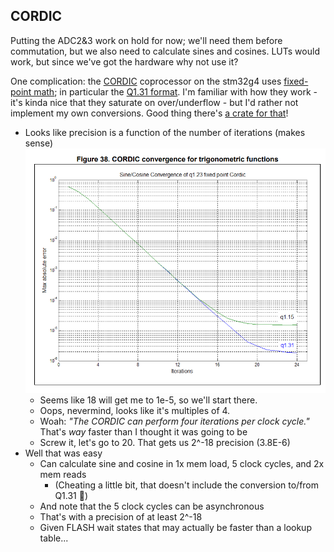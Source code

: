 ## CORDIC

Putting the ADC2&3 work on hold for now; we'll need them before commutation, but we also need to calculate sines and cosines. LUTs would work, but since we've got the hardware why not use it?

One complication: the [CORDIC](https://en.wikipedia.org/wiki/CORDIC) coprocessor on the stm32g4 uses [fixed-point math](https://en.wikipedia.org/wiki/Fixed-point_arithmetic); in particular the [Q1.31 format](https://en.wikipedia.org/wiki/Q_(number_format)). I'm familiar with how they work - it's kinda nice that they saturate on over/underflow - but I'd rather not implement my own conversions. Good thing there's [a crate for that](https://crates.io/crates/fixed)!

- Looks like precision is a function of the number of iterations (makes sense)
  ![](images/2021-08-02-17-04-01.png)
  - Seems like 18 will get me to 1e-5, so we'll start there.
  - Oops, nevermind, looks like it's multiples of 4.
  - Woah: _"The CORDIC can perform four iterations per clock cycle."_ That's _way_ faster than I thought it was going to be
  - Screw it, let's go to 20. That gets us 2^-18 precision (3.8E-6)
- Well that was easy
  - Can calculate sine and cosine in 1x mem load, 5 clock cycles, and 2x mem reads
    - (Cheating a little bit, that doesn't include the conversion to/from Q1.31 :zany_face:)
  - And note that the 5 clock cycles can be asynchronous
  - That's with a precision of at least 2^-18
  - Given FLASH wait states that may actually be faster than a lookup table...
